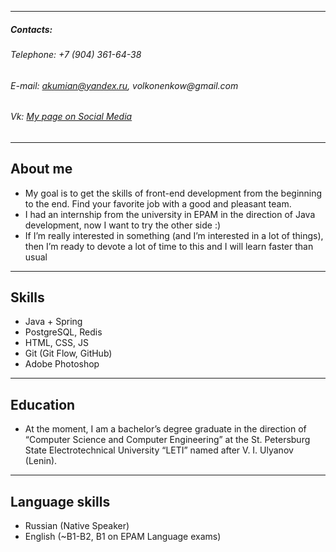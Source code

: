 
---

##### **Contacts**:
###### _Telephone: +7 (904) 361-64-38_
###### _E-mail: akumian@yandex.ru, volkonenkow@gmail.com_
###### _Vk: [My page on Social Media](https://vk.com/akumian)_

---

## About me

* My goal is to get the skills of front-end development from the beginning to the end. Find your favorite job with a good and pleasant team.
* I had an internship from the university in EPAM in the direction of Java development, now I want to try the other side :)
* If I’m really interested in something (and I’m interested in a lot of things), then I’m ready to devote a lot of time to this and I will learn faster than usual

---

## Skills

* Java + Spring
* PostgreSQL, Redis
* HTML, CSS, JS
* Git (Git Flow, GitHub)
* Adobe Photoshop

---

## Education

*  At the moment, I am a bachelor’s degree graduate in the direction of “Computer Science and Computer Engineering” at the St. Petersburg State Electrotechnical University “LETI” named after V. I. Ulyanov (Lenin).

---

## Language skills

* Russian (Native Speaker)
* English (~B1-B2, B1 on EPAM Language exams)
